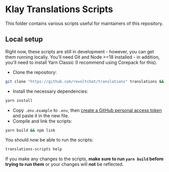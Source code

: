 # Klay Translations Scripts

This folder contains various scripts useful for maintainers of this repository.

## Local setup

Right now, these scripts are still in development - however, you can get them running locally. You'll need Git and Node >=18 installed - in addition, you'll need to install Yarn Classic (I recommend using Corepack for this).

-   Clone the repository:

```bash
git clone "https://github.com/revoltchat/translations" translations && cd translations/scripts
```

-   Install the necessary dependencies:

```bash
yarn install
```

-   Copy `.env.example` to `.env`, then [create a GitHub personal access token](https://github.com/settings/tokens/new?scopes=repo) and paste it in the new file.
-   Compile and link the scripts:

```bash
yarn build && npm link
```

You should now be able to run the scripts:

```bash
translations-scripts help
```

If you make any changes to the scripts, **make sure to run `yarn build` before trying to run them** or your changes will **not** be reflected.
